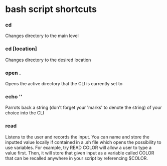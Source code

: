 # bash script shortcuts

### cd
Changes directory to the main level

### cd [location]
Changes directory to the desired location

### open .
Opens the active directory that the CLI is currently set to 

### echo ''
Parrots back a string (don't forget your 'marks' to denote the string) of your choice into the CLI 

### read
Listens to the user and records the input. 
You can name and store the inputted value locally if contained in a .sh file which opens the possibility to use variables. 
For example, try READ COLOR will allow a user to type a value first.
Then, it will store that given input as a variable called COLOR that can be recalled anywhere in your script by referencing $COLOR. 
